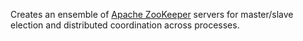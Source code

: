 Creates an ensemble of [Apache ZooKeeper](http://zookeeper.apache.org/) servers for master/slave election and distributed coordination across processes.